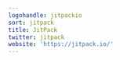 ```yaml
---
logohandle: jitpackio
sort: jitpack
title: JitPack
twitter: jitpack
website: 'https://jitpack.io/'
---
```

